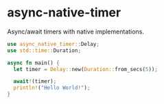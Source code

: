 # async-native-timer

Async/await timers with native implementations.

```rust
use async_native_timer::Delay;
use std::time::Duration;

async fn main() {
  let timer = Delay::new(Duration::from_secs(5));

  await!(timer);
  println!("Hello World!");
}
```
